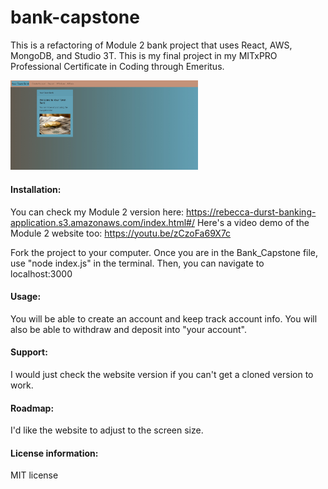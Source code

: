 # bank-capstone
This is a refactoring of Module 2 bank project that uses React, AWS, MongoDB, and Studio 3T. This is my final project in my MITxPRO Professional Certificate in Coding through Emeritus. 

<img src= "Your-Town-Bank.jpg" width='300'/>
 
#### Installation:
 
You can check my Module 2 version here: https://rebecca-durst-banking-application.s3.amazonaws.com/index.html#/ Here's a video demo of the Module 2 website too: https://youtu.be/zCzoFa69X7c

Fork the project to your computer. Once you are in the Bank_Capstone file, use "node index.js" in the terminal. Then, you can navigate to localhost:3000
 
#### Usage:
 
You will be able to create an account and keep track account info. You will also be able to withdraw and deposit into "your account".
 
#### Support: 
 
I would just check the website version if you can't get a cloned version to work.
 
#### Roadmap: 
I'd like the website to adjust to the screen size.
 
#### License information:
 
MIT license
